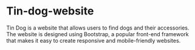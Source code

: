 # Tin-dog-website
Tin Dog is a website that allows users to find dogs and their accessories. The website is designed using Bootstrap, a popular front-end framework that makes it easy to create responsive and mobile-friendly websites.
